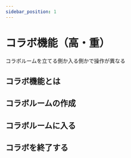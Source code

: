 ```yaml
---
sidebar_position: 1
---
```

# コラボ機能（高・重）

コラボルームを立てる側か入る側かで操作が異なる

## コラボ機能とは

## コラボルームの作成

## コラボルームに入る

## コラボを終了する